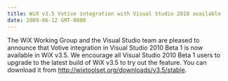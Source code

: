 ```yaml
---
title: WiX v3.5 Votive integration with Visual Studio 2010 available
date: 2009-06-12 GMT-0800
---
```

The WiX Working Group and the Visual Studio team are pleased to announce that Votive integration in Visual Studio 2010 Beta 1 is now available in WiX v3.5. We encourage all Visual Studio 2010 Beta 1 users to upgrade to the latest build of WiX v3.5 to try out the feature. You can download it from <a href='/downloads/v3.5/stable'>http://wixtoolset.org/downloads/v3.5/stable</a>.
